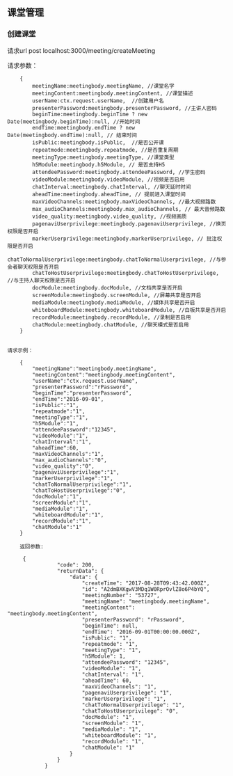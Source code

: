 ## 课堂管理


### 创建课堂

  请求url 
     post  localhost:3000/meeting/createMeeting


  请求参数：
        
        {
            meetingName:meetingbody.meetingName, //课堂名字
            meetingContent:meetingbody.meetingContent, //课堂描述
            userName:ctx.request.userName,  //创建用户名
            presenterPassword:meetingbody.presenterPassword, //主讲人密码            
            beginTime:meetingbody.beginTime ? new Date(meetingbody.beginTime):null, //开始时间
            endTime:meetingbody.endTime ? new Date(meetingbody.endTime):null, // 结束时间
            isPublic:meetingbody.isPublic,  //是否公开课
            repeatmode:meetingbody.repeatmode, //是否重复周期
            meetingType:meetingbody.meetingType, //课堂类型
            h5Module:meetingbody.h5Module, // 是否支持H5
            attendeePassword:meetingbody.attendeePassword, //学生密码
            videoModule:meetingbody.videoModule, //视频是否启用
            chatInterval:meetingbody.chatInterval, //聊天延时时间
            aheadTime:meetingbody.aheadTime, // 提前进入课堂时间
            maxVideoChannels:meetingbody.maxVideoChannels, //最大视频路数
            max_audioChannels:meetingbody.max_audioChannels, // 最大音频路数
            video_quality:meetingbody.video_quality, //视频画质
            pagenaviUserprivilege:meetingbody.pagenaviUserprivilege, //换页权限是否开启
            markerUserprivilege:meetingbody.markerUserprivilege, // 批注权限是否开启
            chatToNormalUserprivilege:meetingbody.chatToNormalUserprivilege, //与参会者聊天权限是否开启
            chatToHostUserprivilege:meetingbody.chatToHostUserprivilege, //与主持人聊天权限是否开启
            docModule:meetingbody.docModule, //文档共享是否开启
            screenModule:meetingbody.screenModule, //屏幕共享是否开启
            mediaModule:meetingbody.mediaModule, //媒体共享是否开启 
            whiteboardModule:meetingbody.whiteboardModule, //白板共享是否开启
            recordModule:meetingbody.recordModule, //录制是否启用
            chatModule:meetingbody.chatModule, //聊天模式是否启用
        }


    请求示例： 
        
        {
            "meetingName":"meetingbody.meetingName", 
            "meetingContent":"meetingbody.meetingContent", 
            "userName":"ctx.request.userName",  
            "presenterPassword":"rPassword", 
            "beginTime":"presenterPassword", 
            "endTime":"2016-09-01", 
            "isPublic":"1",  
            "repeatmode":"1", 
            "meetingType":"1", 
            "h5Module":"1", 
            "attendeePassword":"12345", 
            "videoModule":"1", 
            "chatInterval":"1",
            "aheadTime":60, 
            "maxVideoChannels":"1", 
            "max_audioChannels":"0",
            "video_quality":"0",
            "pagenaviUserprivilege":"1",
            "markerUserprivilege":"1",
            "chatToNormalUserprivilege":"1",
            "chatToHostUserprivilege":"0",
            "docModule":"1",
            "screenModule":"1",
            "mediaModule":"1",
            "whiteboardModule":"1",
            "recordModule":"1",
            "chatModule":"1"
        }

        返回参数:

         {
                    "code": 200,
                    "returnData": {
                        "data": {
                            "createTime": "2017-08-28T09:43:42.000Z",
                            "id": "A2dmBXKgwV3MDq1W0RprOvlZ8o6P4bYQ",
                            "meetingNumber": "53727",
                            "meetingName": "meetingbody.meetingName",
                            "meetingContent": "meetingbody.meetingContent",
                            "presenterPassword": "rPassword",
                            "beginTime": null,
                            "endTime": "2016-09-01T00:00:00.000Z",
                            "isPublic": "1",
                            "repeatmode": "1",
                            "meetingType": "1",
                            "h5Module": 1,
                            "attendeePassword": "12345",
                            "videoModule": "1",
                            "chatInterval": "1",
                            "aheadTime": 60,
                            "maxVideoChannels": "1",
                            "pagenaviUserprivilege": "1",
                            "markerUserprivilege": "1",
                            "chatToNormalUserprivilege": "1",
                            "chatToHostUserprivilege": "0",
                            "docModule": "1",
                            "screenModule": "1",
                            "mediaModule": "1",
                            "whiteboardModule": "1",
                            "recordModule": "1",
                            "chatModule": "1"
                        }
                    }
                }
